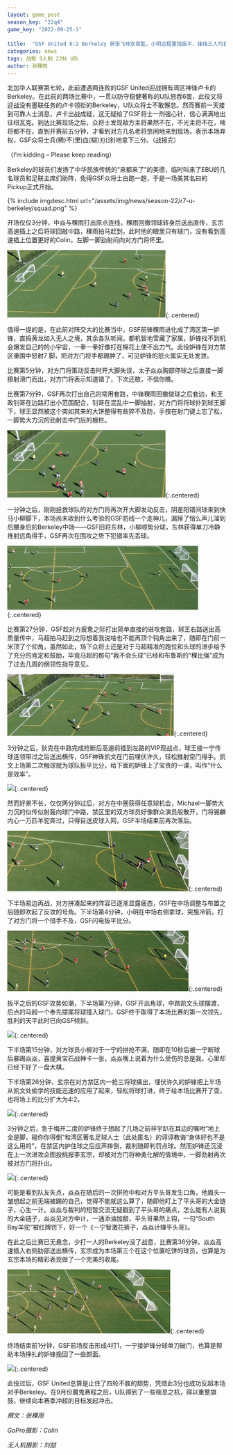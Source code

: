 ```yaml
---
layout: game_post
season_key: "22q4"
game_key: "2022-09-25-1"

title:  "GSF United 6:2 Berkeley 获张飞球衣首胜，小明远程重炮扳平，锋线三人均喜提一球一助"
categories: news
tags: 战报 9人制 22秋 U队
author: 张稞雨
---
```


北加华人联赛第七轮，此前遭遇两连败的GSF United迎战拥有湾区神锋卢卡的Berkeley。在此前的两场比赛中，一贯以防守稳健著称的U队怒吞6蛋，此役又将迎战没有墨联任务的卢卡领衔的Berkeley，U队众将士不敢懈怠。然而赛前一天接到可靠人士消息，卢卡出战成疑，这无疑给了GSF将士一剂强心针，信心满满地出征纽瓦克。到达比赛现场之后，众将士发现敌方主将果然不在，不光主将不在，啥将都不在，直到开赛前五分钟，才看到对方几名老将悠闲地来到现场，表示本场弃权，GSF众将士兵(稀)不(里)血(糊)刃(涂)地拿下三分。（战报完）

（I’m kidding – Please keep reading）

Berkeley的球员们发扬了中华民族传统的“来都来了”的美德，临时叫来了EBU的几名球员和足联主席们助阵，免得GSF众将士白跑一趟，于是一场美其名曰的Pickup正式开始。

{% include imgdesc.html url="/assets/img/news/season-22/r7-u-berkeley/squad.png" %}

开场仅仅3分钟，中焱与稞雨打出原点连线，稞雨回撤领球转身后送出直传，玄宗高速插上之后将球回敲中路，稞雨拍马赶到，此时他的眼里只有球门，没有看到高速插上位置更好的Colin，左脚一脚劲射闷向对方门将怀里。

![](/assets/img/news/season-22/r7-u-berkeley/1.gif){:.centered}

值得一提的是，在此前对阵交大的比赛当中，GSF前锋稞雨进化成了湾区第一妒锋，直捣黄龙如入无人之境，其余各队听闻，都机智地雪藏了家属，妒锋找不到机会爆发自己的的小宇宙，一拳一拳好像打在棉花上使不出力气。此役妒锋在对方禁区重围中怒射7
脚，把对方门将手都踢肿了，可见妒锋的怒火属实无处发泄。

比赛第5分钟，对方门将策动反击时开大脚失误，太子焱焱胸部停球之后直接一脚撩射滑门而出，对方门将表示知道错了，下次还敢，不信你瞧。

比赛第7分钟，GSF再次打出自己的常用套路，中锋稞雨回撤做球之后套边，和王政钊哥在边路打出小范围配合，钊哥在混乱中一脚抽射，对方门将将球扑到球王脚下，球王显然被这个突如其来的大饼整得有些猝不及防，手按在射门键上忘了松，一脚势大力沉的劲射击中门后的栅栏。

![](/assets/img/news/season-22/r7-u-berkeley/2.gif){:.centered}

一分钟之后，刚刚拯救球队的对方门将再次开大脚发动反击，阴差阳错间球来到快马小柳脚下，本场尚未收到什么考验的GSF防线一个走神儿，漏掉了悄么声儿溜到后腰身后的Berkeley中场——GSF旧将东林，小柳顺势分球，东林获得单刀冷静推射远角得手，GSF再次在围攻之势下犯错率先丢球。

![](/assets/img/news/season-22/r7-u-berkeley/0-1.gif){:.centered}

比赛第27分钟，GSF趁对方疲惫之际打出简单直接的进攻套路，球王右路送出高质量传中，马超拍马赶到之际想着我说啥也不能再顶个钝角出来了，随即在门前一米顶了个仰角，虽然如此，场下众将士还是对于马超精准的跑位和头球的进步给予了充分的肯定和鼓励，毕竟马超的那句“我不会头球”已经和布鲁斯的“稞比强”成为了过去几周的纲领性指导意见。

![](/assets/img/news/season-22/r7-u-berkeley/3.gif){:.centered}

3分钟之后，狄克在中路完成抢断后高速前插到左路的VIP观战点，球王接一宁传球连领带过之后送出横传，GSF神锋凯文在门前埋伏许久，轻松推射空门得手。凯文上场第二次触球就为球队扳平比分，给下面的妒锋上了宝贵的一课，叫作“什么是效率”。

![](/assets/img/news/season-22/r7-u-berkeley/1-1.gif){:.centered}

然而好景不长，仅仅两分钟过后，对方在中圈获得任意球机会，Michael一脚势大力沉的似传似射轰向球门中路，禁区里的双方球员好像群众演员般散开，门将锡麟内心一万匹羊驼奔过，只得目送皮球入网，GSF半场结束前再次落后。

![](/assets/img/news/season-22/r7-u-berkeley/1-2.gif){:.centered}

下半场易边再战，对方拼凑起来的阵容已逐渐显露疲态，GSF在中场调整与布置之后随即吹起了反攻的号角。下半场第4分钟，小明在中场右侧拿球，突施冷箭，打了对方门将一个措手不及，GSF闪电扳平比分。

![](/assets/img/news/season-22/r7-u-berkeley/2-2.gif){:.centered}

扳平之后的GSF攻势如潮，下半场第7分钟，GSF开出角球，中路凯文头球摆渡，后点的马超一个奉先摆尾将球撞入球门，GSF终于取得了本场比赛的第一次领先，胜利的天平此时已向GSF倾斜。

![](/assets/img/news/season-22/r7-u-berkeley/3-2.gif){:.centered}

下半场第15分钟，对方球员小柳对于一宁的拼抢不满，随即在10秒后被一宁断球后暴踢焱焱，喜提黄宝石战神卡一张，焱焱嘴上说着为什么受伤的总是我，心里却已经下好了一盘大棋。

下半场第26分钟，玄宗在对方禁区内一抢三将球捅出，埋伏许久的妒锋把上半场从凯文处偷学的技能迅速的应用了起来，轻松将球打进，终于给本场比赛开了壶，也将场上的比分扩大为4:2。

![](/assets/img/news/season-22/r7-u-berkeley/4-2.gif){:.centered}

3分钟之后，急于梅开二度的妒锋终于想起了几场之前祥宇趴在耳边的嘱咐“地上全是脚，碰你你得倒”和湾区著名足球人士（此处匿名）的谆谆教诲“身体好也不是这么用的”，在禁区内护住球之后应声摔倒，裁判随即判罚点球。然而妒锋还沉浸在上一次进攻企图投桃报李玄宗，却被对方门将神勇化解的情境中，一脚劲射再次被对方门将扑出。

![](/assets/img/news/season-22/r7-u-berkeley/4.gif){:.centered}

可能是看到队友失点，焱焱在随后的一次拼抢中和对方平头哥发生口角，他眉头一皱想起之前无端被踢的自己，觉得不能就这么算了，随即他盯上了平头哥的大金链子，心生一计。焱焱与裁判的短暂交流无疑戳到了平头哥的痛点，怎么能有人说我的大金链子，焱焱见对方中计，一通添油加醋，平头哥果然上钩，一句“South Bay羊驼”被红牌罚下，好一个《一宁智激花裤子，焱焱计赚平头哥》。

在此之后比赛已无悬念，少打一人的Berkeley没了战意，比赛第36分钟，焱焱高速插入右侧肋部送出横传，玄宗成为本场第三个在这个位置吃饼的球员，也算是为玄宗本场的精彩表现做了一个完美的收尾。

![](/assets/img/news/season-22/r7-u-berkeley/5-2.gif){:.centered}

终场结束前1分钟，GSF前场反击形成4打1，一宁接妒锋分球单刀破门，也算是帮助本场挣扎的妒锋挽回了一些颜面。

![](/assets/img/news/season-22/r7-u-berkeley/6-2.gif){:.centered}


此役过后，GSF United总算是止住了四轮不胜的颓势，凭借此3分也成功反超本场对手Berkeley。在9月份魔鬼赛程之后，U队得到了一些喘息之机，得以重整旗鼓，继续向本赛季冲超的目标发起冲击。


*撰文：张稞雨*

*GoPro摄影：Colin*

*无人机摄影：刘喆*
